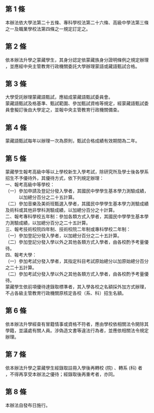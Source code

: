 第 1 條
-------
本辦法依大學法第二十五條、專科學校法第二十六條、高級中學法第三條  
之一及職業學校法第四條之一規定訂定之。

第 2 條
-------
依本辦法升學之蒙藏學生，其身分認定依蒙藏族身分證明條例之規定辦理  
，並應經中央主管教育行政機關委託大學辦理蒙語或藏語甄試合格。

第 3 條
-------
大學受託辦理蒙藏語甄試，應組成蒙藏語甄試委員會。  
蒙藏語甄試及格基準、甄試範圍、參加甄試資格等規定，經蒙藏語甄試委  
員會擬訂後由大學定之，並報中央主管教育行政機關備查。

第 4 條
-------
蒙藏語甄試每年以辦理一次為原則，甄試合格成績有效期間為二年。

第 5 條
-------
蒙藏學生報考高級中等以上學校新生入學考試，除研究所及學士後各學系  
招生不予優待外，其優待方式，依下列規定辦理：  
一、報考高級中等學校：  
（一）參加申請及登記分發入學者，其國民中學學生基本學力測驗成績，  
　　　以加總分百分之二十五計算。  
（二）參加音樂及美術班甄選入學者，其國民中學學生基本學力測驗成績  
      及術科或其他非學科測驗成績，以加總分百分之十計算。  
二、報考專科學校五年制：參加各類方式入學者，其國民中學學生基本學  
    力測驗成績，以加總分百分之二十五計算。  
三、報考技術校院四年制、技術校院二年制或專科學校二年制：  
（一）參加登記分發入學者，以加總分百分之二十五計算。  
（二）參加登記分發入學以外之其他各類方式入學者，由各校酌予考量優  
      待。  
四、報考大學：  
（一）參加考試分發入學者，其指定科目考試原始總分以加原始總分百分  
      之二十五計算。  
（二）參加考試分發入學以外之其他各類方式入學者，由各校酌予考量優  
      待。  
蒙藏學生依前項優待達錄取標準者，其入學各校之名額採外加方式辦理，  
不占各級主管教育行政機關原核定各校（系、科）招生名額。

第 6 條
-------
依本辦法升學經查有冒籍情事或資格不符者，應由學校依相關法令開除其  
學籍，並議處有關人員。涉偽造文書等違法行為者，並應依相關法令規定  
辦理。

第 7 條
-------
依本辦法升學之蒙藏學生經錄取註冊入學後再轉校 (院) 、轉系 (科) 者  
，不得再享受本辦法之優待；經錄取後再重考者，亦同。

第 8 條
-------
本辦法自發布日施行。

